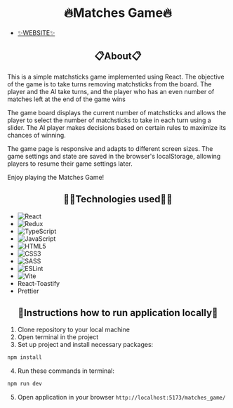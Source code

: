 <h1 align="center">🔥Matches Game🔥</h1>

- [✨WEBSITE✨](https://nikachu404.github.io/matches_game/)

 <h2 align="center">📋About📋</h2>

This is a simple matchsticks game implemented using React. The objective of the game is to take turns removing matchsticks from the board. The player and the AI take turns, and the player who has an even number of matches left at the end of the game wins

The game board displays the current number of matchsticks and allows the player to select the number of matchsticks to take in each turn using a slider. The AI player makes decisions based on certain rules to maximize its chances of winning.

The game page is responsive and adapts to different screen sizes. The game settings and state are saved in the browser's localStorage, allowing players to resume their game settings later.

Enjoy playing the Matches Game!

<h2 align="center">🧙‍♂️Technologies used🧙‍♂️</h2>

 - ![React](https://img.shields.io/badge/react-%2320232a.svg?style=for-the-badge&logo=react&logoColor=%2361DAFB)
 - ![Redux](https://img.shields.io/badge/redux-%23593d88.svg?style=for-the-badge&logo=redux&logoColor=white)
 - ![TypeScript](https://img.shields.io/badge/typescript-%23007ACC.svg?style=for-the-badge&logo=typescript&logoColor=white)
 - ![JavaScript](https://img.shields.io/badge/javascript-%23323330.svg?style=for-the-badge&logo=javascript&logoColor=%23F7DF1E)
 - ![HTML5](https://img.shields.io/badge/html5-%23E34F26.svg?style=for-the-badge&logo=html5&logoColor=white)
 - ![CSS3](https://img.shields.io/badge/css3-%231572B6.svg?style=for-the-badge&logo=css3&logoColor=white)
 - ![SASS](https://img.shields.io/badge/SASS-hotpink.svg?style=for-the-badge&logo=SASS&logoColor=white)
 - ![ESLint](https://img.shields.io/badge/ESLint-4B3263?style=for-the-badge&logo=eslint&logoColor=white)
 - ![Vite](https://img.shields.io/badge/vite-%23646CFF.svg?style=for-the-badge&logo=vite&logoColor=white)
 - React-Toastify
 - Prettier

<h2 align="center">📌Instructions how to run application locally📌</h2>

1. Clone repository to your local machine
2. Open terminal in the project
3. Set up project and install necessary packages:
```bash 
npm install
```
4. Run these commands in terminal:
```bash 
npm run dev
```
5. Open application in your browser `http://localhost:5173/matches_game/`
